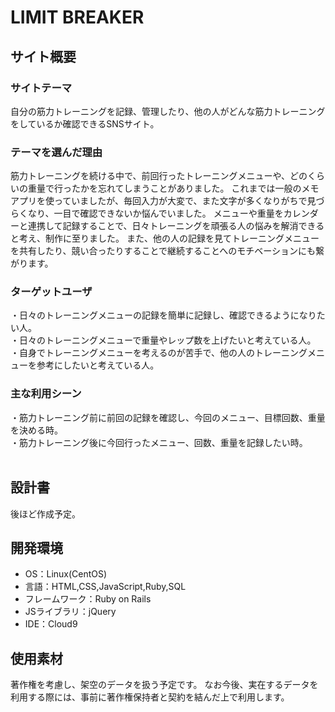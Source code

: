 # LIMIT BREAKER

## サイト概要
### サイトテーマ
自分の筋力トレーニングを記録、管理したり、他の人がどんな筋力トレーニングをしているか確認できるSNSサイト。

### テーマを選んだ理由
筋力トレーニングを続ける中で、前回行ったトレーニングメニューや、どのくらいの重量で行ったかを忘れてしまうことがありました。
これまでは一般のメモアプリを使っていましたが、毎回入力が大変で、また文字が多くなりがちで見づらくなり、一目で確認できないか悩んでいました。
メニューや重量をカレンダーと連携して記録することで、日々トレーニングを頑張る人の悩みを解消できると考え、制作に至りました。
また、他の人の記録を見てトレーニングメニューを共有したり、競い合ったりすることで継続することへのモチベーションにも繋がります。

### ターゲットユーザ
・日々のトレーニングメニューの記録を簡単に記録し、確認できるようになりたい人。  
・日々のトレーニングメニューで重量やレップ数を上げたいと考えている人。  
・自身でトレーニングメニューを考えるのが苦手で、他の人のトレーニングメニューを参考にしたいと考えている人。  

### 主な利用シーン
・筋力トレーニング前に前回の記録を確認し、今回のメニュー、目標回数、重量を決める時。  
・筋力トレーニング後に今回行ったメニュー、回数、重量を記録したい時。  
​
## 設計書
後ほど作成予定。
​
## 開発環境
- OS：Linux(CentOS)
- 言語：HTML,CSS,JavaScript,Ruby,SQL
- フレームワーク：Ruby on Rails
- JSライブラリ：jQuery
- IDE：Cloud9
​
## 使用素材
著作権を考慮し、架空のデータを扱う予定です。
なお今後、実在するデータを利用する際には、事前に著作権保持者と契約を結んだ上で利用します。